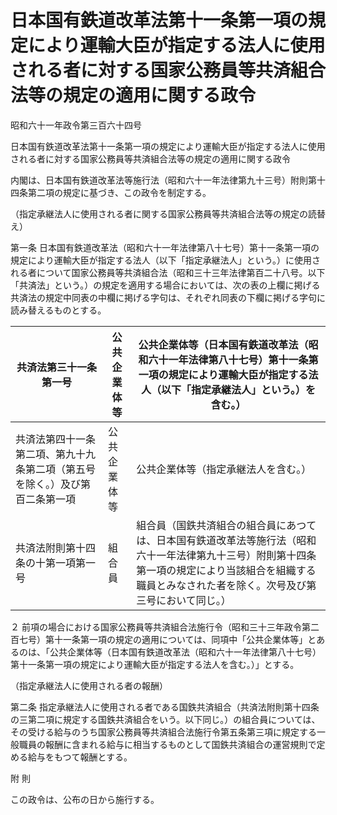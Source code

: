 # 日本国有鉄道改革法第十一条第一項の規定により運輸大臣が指定する法人に使用される者に対する国家公務員等共済組合法等の規定の適用に関する政令

昭和六十一年政令第三百六十四号

日本国有鉄道改革法第十一条第一項の規定により運輸大臣が指定する法人に使用される者に対する国家公務員等共済組合法等の規定の適用に関する政令

内閣は、日本国有鉄道改革法等施行法（昭和六十一年法律第九十三号）附則第十四条第二項の規定に基づき、この政令を制定する。

（指定承継法人に使用される者に関する国家公務員等共済組合法等の規定の読替え）

第一条 日本国有鉄道改革法（昭和六十一年法律第八十七号）第十一条第一項の規定により運輸大臣が指定する法人（以下「指定承継法人」という。）に使用される者について国家公務員等共済組合法（昭和三十三年法律第百二十八号。以下「共済法」という。）の規定を適用する場合においては、次の表の上欄に掲げる共済法の規定中同表の中欄に掲げる字句は、それぞれ同表の下欄に掲げる字句に読み替えるものとする。

共済法第三十一条第一号 | 公共企業体等 | 公共企業体等（日本国有鉄道改革法（昭和六十一年法律第八十七号）第十一条第一項の規定により運輸大臣が指定する法人（以下「指定承継法人」という。）を含む。）  
---|---|---  
共済法第四十一条第二項、第九十九条第二項（第五号を除く。）及び第百二条第一項 | 公共企業体等 | 公共企業体等（指定承継法人を含む。）  
共済法附則第十四条の十第一項第一号 | 組合員 | 組合員（国鉄共済組合の組合員にあつては、日本国有鉄道改革法等施行法（昭和六十一年法律第九十三号）附則第十四条第一項の規定により当該組合を組織する職員とみなされた者を除く。次号及び第三号において同じ。）  
  
２ 前項の場合における国家公務員等共済組合法施行令（昭和三十三年政令第二百七号）第十一条第一項の規定の適用については、同項中「公共企業体等」とあるのは、「公共企業体等（日本国有鉄道改革法（昭和六十一年法律第八十七号）第十一条第一項の規定により運輸大臣が指定する法人を含む。）」とする。

（指定承継法人に使用される者の報酬）

第二条 指定承継法人に使用される者である国鉄共済組合（共済法附則第十四条の三第二項に規定する国鉄共済組合をいう。以下同じ。）の組合員については、その受ける給与のうち国家公務員等共済組合法施行令第五条第三項に規定する一般職員の報酬に含まれる給与に相当するものとして国鉄共済組合の運営規則で定める給与をもつて報酬とする。

附 則

この政令は、公布の日から施行する。
